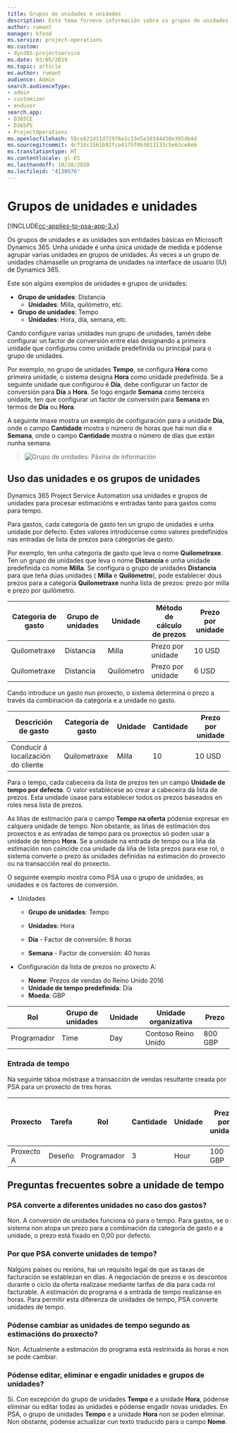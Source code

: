 ```yaml
---
title: Grupos de unidades e unidades
description: Este tema fornece información sobre os grupos de unidades e as unidades.
author: rumant
manager: kfend
ms.service: project-operations
ms.custom:
- dyn365-projectservice
ms.date: 03/05/2019
ms.topic: article
ms.author: rumant
audience: Admin
search.audienceType:
- admin
- customizer
- enduser
search.app:
- D365CE
- D365PS
- ProjectOperations
ms.openlocfilehash: 58ce821d11d729f6e2c33e5a50344458e395db4d
ms.sourcegitcommit: 4cf1dc1561b92fca4175f0b3813133c5e63ce8e6
ms.translationtype: HT
ms.contentlocale: gl-ES
ms.lasthandoff: 10/28/2020
ms.locfileid: "4130576"
---
```

# <a name="unit-groups-and-units"></a>Grupos de unidades e unidades

[!INCLUDE[cc-applies-to-psa-app-3.x](../includes/cc-applies-to-psa-app-3x.md)]

Os grupos de unidades e as unidades son entidades básicas en Microsoft Dynamics 365. Unha unidade é unha única unidade de medida e pódense agrupar varias unidades en grupos de unidades. Ás veces a un grupo de unidades chámaselle un programa de unidades na interface de usuario (IU) de Dynamics 365. 

Este son algúns exemplos de unidades e grupos de unidades:
 
- **Grupo de unidades**: Distancia 
    - **Unidades**: Milla, quilómetro, etc.
- **Grupo de unidades**: Tempo
    - **Unidades**: Hora, día, semana, etc. 

Cando configure varias unidades nun grupo de unidades, tamén debe configurar un factor de conversión entre elas designando a primeira unidade que configurou como unidade predefinida ou principal para o grupo de unidades. 

Por exemplo, no grupo de unidades **Tempo**, se configura **Hora** como primeira unidade, o sistema designa **Hora** como unidade predefinida. Se a seguinte unidade que configurou é **Día**, debe configurar un factor de conversión para **Día** a **Hora**. Se logo engade **Semana** como terceira unidade, ten que configurar un factor de conversión para **Semana** en termos de **Día** ou **Hora**. 

A seguinte imaxe mostra un exemplo de configuración para a unidade **Día**, onde o campo **Cantidade** mostra o número de horas que hai nun día e **Semana**, onde o campo **Cantidade** mostra o número de días que están nunha semana.

> ![Grupo de unidades: Páxina de información](media/advanced-2.png)

## <a name="using-units-and-unit-groups"></a>Uso das unidades e os grupos de unidades

Dynamics 365 Project Service Automation usa unidades e grupos de unidades para procesar estimacións e entradas tanto para gastos como para tempo. 

Para gastos, cada categoría de gasto ten un grupo de unidades e unha unidade por defecto. Estes valores introdúcense como valores predefinidos nas entradas de lista de prezos para categorías de gasto. 

Por exemplo, ten unha categoría de gasto que leva o nome **Quilometraxe**. Ten un grupo de unidades que leva o nome **Distancia** e unha unidade predefinida co nome **Milla**. Se configura o grupo de unidades **Distancia** para que teña dúas unidades ( **Milla** e **Quilómetro**), pode establecer dous prezos para a categoría **Quilometraxe** nunha lista de prezos: prezo por milla e prezo por quilómetro.

| Categoría de gasto  | Grupo de unidades  | Unidade      | Método de cálculo de prezos  | Prezo por unidade  |
|-------------------|---------------|-----------|-------------------|-------------------|
| Quilometraxe           | Distancia      | Milla      | Prezo por unidade    | 10 USD            |
| Quilometraxe           | Distancia      | Quilómetro | Prezo por unidade    |  6 USD            |

Cando introduce un gasto nun proxecto, o sistema determina o prezo a través da combinación da categoría e a unidade no gasto. 

| Descrición de gasto        | Categoría de gasto  | Unidade  | Cantidade  | Prezo por unidade   |
|----------------------------|---------------------|-------|-----------|----------------|
| Conducir á localización do cliente | Quilometraxe             | Milla  | 10        | 10 USD         |

Para o tempo, cada cabeceira da lista de prezos ten un campo **Unidade de tempo por defecto**. O valor establécese ao crear a cabeceira da lista de prezos. Esta unidade úsase para establecer todos os prezos baseados en roles nesa lista de prezos.

As liñas de estimación para o campo **Tempo na oferta** pódense expresar en calquera unidade de tempo. Non obstante, as liñas de estimación dos proxectos e as entradas de tempo para os proxectos só poden usar a unidade de tempo **Hora**. Se a unidade na entrada de tempo ou a liña da estimación non coincide coa unidade da liña de lista prezos para ese rol, o sistema converte o prezo ás unidades definidas na estimación do proxecto ou na transacción real do proxecto.

O seguinte exemplo mostra como PSA usa o grupo de unidades, as unidades e os factores de conversión.
- Unidades

   - **Grupo de unidades**: Tempo 
   - **Unidades**: Hora 
    
    - **Día** - Factor de conversión: 8 horas       
    - **Semana** - Factor de conversión: 40 horas  
        
- Configuración da lista de prezos no proxecto A:

    - **Nome**: Prezos de vendas do Reino Unido 2016 
    - **Unidade de tempo predefinida**: Día 
    - **Moeda**: GBP

| Rol      | Grupo de unidades | Unidade | Unidade organizativa | Prezo   |
|-----------|------------|------|---------------------|---------|
| Programador | Time       | Day  | Contoso Reino Unido          | 800 GBP |

### <a name="time-entry"></a>Entrada de tempo

Na seguinte táboa móstrase a transacción de vendas resultante creada por PSA para un proxecto de tres horas.


| Proxecto   | Tarefa    | Rol      | Cantidade | Unidade  | Prezo por unidade | Importe de vendas sen facturar |
|-----------|---------|-----------|----------|-------|------------|-----------------------|
| Proxecto A | Deseño  | Programador | 3        | Hour  | 100 GBP    | 300 GBP               |

## <a name="time-unit-faq"></a>Preguntas frecuentes sobre a unidade de tempo

### <a name="does-psa-convert-to-different-units-in-the-case-of-expenses"></a>PSA converte a diferentes unidades no caso dos gastos?
Non. A conversión de unidades funciona só para o tempo. Para gastos, se o sistema non atopa un prezo para a combinación da categoría de gasto e a unidade, o prezo está fixado en 0,00 por defecto.

### <a name="why-does-psa-convert-time-units"></a>Por que PSA converte unidades de tempo?
Nalgúns países ou rexións, hai un requisito legal de que as taxas de facturación se establezan en días. A negociación de prezos e os descontos durante o ciclo da oferta realízase mediante tarifas de día para cada rol facturable. A estimación do programa e a entrada de tempo realízanse en horas. Para permitir esta diferenza de unidades de tempo, PSA converte unidades de tempo.

### <a name="can-time-units-be-changed-on-project-estimates"></a>Pódense cambiar as unidades de tempo segundo as estimacións do proxecto?
Non. Actualmente a estimación do programa está restrinxida ás horas e non se pode cambiar.

### <a name="can-units-and-unit-groups-be-edited-deleted-and-added"></a>Pódense editar, eliminar e engadir unidades e grupos de unidades?
Si. Con excepción do grupo de unidades **Tempo** e a unidade **Hora**, pódense eliminar ou editar todas as unidades e pódense engadir novas unidades. En PSA, o grupo de unidades **Tempo** e a unidade **Hora** non se poden eliminar. Non obstante, pódense actualizar cun texto traducido para o campo **Nome**.
